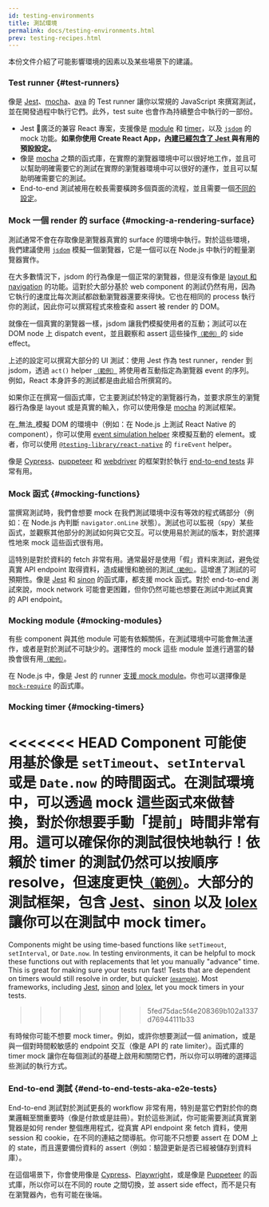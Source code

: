 ```yaml
---
id: testing-environments
title: 測試環境
permalink: docs/testing-environments.html
prev: testing-recipes.html
---
```


<!-- This document is intended for folks who are comfortable with JavaScript, and have probably written tests with it. It acts as a reference for the differences in testing environments for React components, and how those differences affect the tests that they write. This document also assumes a slant towards web-based react-dom components, but has notes for other renderers. -->

本份文件介紹了可能影響環境的因素以及某些場景下的建議。

### Test runner {#test-runners}

像是 [Jest](https://jestjs.io/)、[mocha](https://mochajs.org/)、[ava](https://github.com/avajs/ava) 的 Test runner 讓你以常規的 JavaScript 來撰寫測試，並在開發過程中執行它們。此外，test suite 也會作為持續整合中執行的一部份。

- Jest 廣泛的兼容 React 專案，支援像是 [module](#mocking-modules) 和 [timer](#mocking-timers)，以及 [`jsdom`](#mocking-a-rendering-surface) 的 mock 功能。**如果你使用 Create React App，[內建已經包含了 Jest ](https://facebook.github.io/create-react-app/docs/running-tests) 與有用的預設設定。**
- 像是 [mocha](https://mochajs.org/#running-mocha-in-the-browser) 之類的函式庫，在實際的瀏覽器環境中可以很好地工作，並且可以幫助明確需要它的測試在實際的瀏覽器環境中可以很好的運作，並且可以幫助明確需要它的測試。
- End-to-end 測試被用在較長需要橫跨多個頁面的流程，並且需要一個[不同的設定](#end-to-end-tests-aka-e2e-tests)。

### Mock 一個 render 的 surface {#mocking-a-rendering-surface}

測試通常不會在存取像是瀏覽器真實的 surface 的環境中執行。對於這些環境，我們建議使用 [`jsdom`](https://github.com/jsdom/jsdom) 模擬一個瀏覽器，它是一個可以在 Node.js 中執行的輕量瀏覽器實作。

在大多數情況下，jsdom 的行為像是一個正常的瀏覽器，但是沒有像是 [layout 和 navigation](https://github.com/jsdom/jsdom#unimplemented-parts-of-the-web-platform) 的功能。這對於大部分基於 web component 的測試仍然有用，因為它執行的速度比每次測試都啟動瀏覽器還要來得快。它也在相同的 process 執行你的測試，因此你可以撰寫程式來檢查和 assert 被 render 的 DOM。

就像在一個真實的瀏覽器一樣，jsdom 讓我們模擬使用者的互動；測試可以在 DOM node 上 dispatch event，並且觀察和 assert 這些操作[<small>（範例）</small>](/docs/testing-recipes.html#events)的 side effect。

上述的設定可以撰寫大部分的 UI 測試：使用 Jest 作為 test runner，render 到 jsdom，透過 `act()` helper [<small>（範例）</small>](/docs/testing-recipes.html) 將使用者互動指定為瀏覽器 event 的序列。例如，React 本身許多的測試都是由此組合所撰寫的。

如果你正在撰寫一個函式庫，它主要測試於特定的瀏覽器行為，並要求原生的瀏覽器行為像是 layout 或是真實的輸入，你可以使用像是 [mocha](https://mochajs.org/) 的測試框架。

在_無法_模擬 DOM 的環境中（例如：在 Node.js 上測試 React Native 的 component），你可以使用 [event simulation helper](/docs/test-utils.html#simulate) 來模擬互動的 element。或者，你可以使用 [`@testing-library/react-native`](https://testing-library.com/docs/react-native-testing-library/intro) 的 `fireEvent` helper。

像是 [Cypress](https://www.cypress.io/)、[puppeteer](https://github.com/GoogleChrome/puppeteer) 和 [webdriver](https://www.seleniumhq.org/projects/webdriver/) 的框架對於執行 [end-to-end tests](#end-to-end-tests-aka-e2e-tests) 非常有用。

### Mock 函式 {#mocking-functions}

當撰寫測試時，我們會想要 mock 在我們測試環境中沒有等效的程式碼部分（例如：在 Node.js 內判斷 `navigator.onLine` 狀態）。測試也可以監視（spy）某些函式，並觀察其他部分的測試如何與它交互。可以使用易於測試的版本，對於選擇性地來 mock 這些函式很有用。

這特別是對於資料的 fetch 非常有用。通常最好是使用「假」資料來測試，避免從真實 API endpoint 取得資料，造成緩慢和脆弱的測試[<small>（範例）</small>](/docs/testing-recipes.html#data-fetching)。這增進了測試的可預期性。像是 [Jest](https://jestjs.io/) 和 [sinon](https://sinonjs.org/) 的函式庫，都支援 mock 函式。對於 end-to-end 測試來說，mock network 可能會更困難，但你仍然可能也想要在測試中測試真實的 API endpoint。

### Mocking module {#mocking-modules}

有些 component 與其他 module 可能有依賴關係，在測試環境中可能會無法運作，或者是對於測試不可缺少的。選擇性的 mock 這些 module 並進行適當的替換會很有用[<small>（範例）</small>](/docs/testing-recipes.html#mocking-modules)。

在 Node.js 中，像是 Jest 的 runner [支援 mock module](https://jestjs.io/docs/en/manual-mocks)。你也可以選擇像是 [`mock-require`](https://www.npmjs.com/package/mock-require) 的函式庫。

### Mocking timer {#mocking-timers}

<<<<<<< HEAD
Component 可能使用基於像是 `setTimeout`、`setInterval` 或是 `Date.now` 的時間函式。在測試環境中，可以透過 mock 這些函式來做替換，對於你想要手動「提前」時間非常有用。這可以確保你的測試很快地執行！依賴於 timer 的測試仍然可以按順序 resolve，但速度更快[<small>（範例）</small>](/docs/testing-recipes.html#timers)。大部分的測試框架，包含 [Jest](https://jestjs.io/docs/en/timer-mocks)、[sinon](https://sinonjs.org/releases/v7.3.2/fake-timers/) 以及 [lolex](https://github.com/sinonjs/lolex) 讓你可以在測試中 mock timer。
=======
Components might be using time-based functions like `setTimeout`, `setInterval`, or `Date.now`. In testing environments, it can be helpful to mock these functions out with replacements that let you manually "advance" time. This is great for making sure your tests run fast! Tests that are dependent on timers would still resolve in order, but quicker [<small>(example)</small>](/docs/testing-recipes.html#timers). Most frameworks, including [Jest](https://jestjs.io/docs/en/timer-mocks), [sinon](https://sinonjs.org/releases/latest/fake-timers) and [lolex](https://github.com/sinonjs/lolex), let you mock timers in your tests.
>>>>>>> 5fed75dac5f4e208369b102a1337d76944111b33

有時候你可能不想要 mock timer。例如，或許你想要測試一個 animation，或是與一個對時間較敏感的 endpoint 交互（像是 API 的 rate limiter）。函式庫的 timer mock 讓你在每個測試的基礎上啟用和關閉它們，所以你可以明確的選擇這些測試的執行方式。

### End-to-end 測試 {#end-to-end-tests-aka-e2e-tests}

End-to-end 測試對於測試更長的 workflow 非常有用，特別是當它們對於你的商業邏輯至關重要時（像是付款或是註冊）。對於這些測試，你可能需要測試真實瀏覽器是如何 render 整個應用程式，從真實 API endpoint 來 fetch 資料，使用 session 和 cookie，在不同的連結之間導航。你可能不只想要 assert 在 DOM 上的 state，而且還要備份資料的 assert（例如：驗證更新是否已經被儲存到資料庫）。

在這個場景下，你會使用像是 [Cypress](https://www.cypress.io/)、[Playwright](https://playwright.dev)，或是像是 [Puppeteer](https://pptr.dev/) 的函式庫，所以你可以在不同的 route 之間切換，並 assert side effect，而不是只有在瀏覽器內，也有可能在後端。
